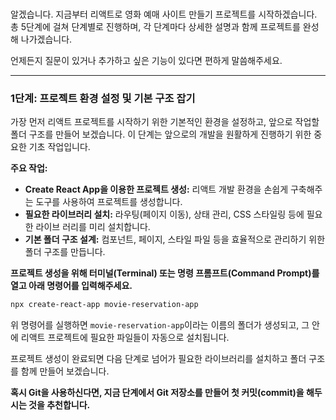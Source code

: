 #  
알겠습니다. 지금부터 리액트로 영화 예매 사이트 만들기 프로젝트를 시작하겠습니다. 총 5단계에 걸쳐 단계별로 진행하며, 각 단계마다 상세한 설명과 함께 프로젝트를 완성해 나가겠습니다.

언제든지 질문이 있거나 추가하고 싶은 기능이 있다면 편하게 말씀해주세요.

-----

### **1단계: 프로젝트 환경 설정 및 기본 구조 잡기**

가장 먼저 리액트 프로젝트를 시작하기 위한 기본적인 환경을 설정하고, 앞으로 작업할 폴더 구조를 만들어 보겠습니다. 이 단계는 앞으로의 개발을 원활하게 진행하기 위한 중요한 기초 작업입니다.

**주요 작업:**

  * **Create React App을 이용한 프로젝트 생성:** 리액트 개발 환경을 손쉽게 구축해주는 도구를 사용하여 프로젝트를 생성합니다.
  * **필요한 라이브러리 설치:** 라우팅(페이지 이동), 상태 관리, CSS 스타일링 등에 필요한 라이브
    러리를 미리 설치합니다.
  * **기본 폴더 구조 설계:** 컴포넌트, 페이지, 스타일 파일 등을 효율적으로 관리하기 위한 폴더 구조를 만듭니다.

**프로젝트 생성을 위해 터미널(Terminal) 또는 명령 프롬프트(Command Prompt)를 열고 아래 명령어를 입력해주세요.**

```bash
npx create-react-app movie-reservation-app
```

위 명령어를 실행하면 `movie-reservation-app`이라는 이름의 폴더가 생성되고, 그 안에 리액트 프로젝트에 필요한 파일들이 자동으로 설치됩니다.

프로젝트 생성이 완료되면 다음 단계로 넘어가 필요한 라이브러리를 설치하고 폴더 구조를 함께 만들어 보겠습니다.

**혹시 Git을 사용하신다면, 지금 단계에서 Git 저장소를 만들어 첫 커밋(commit)을 해두시는 것을 추천합니다.**
